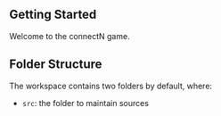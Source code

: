## Getting Started

Welcome to the connectN game. 
## Folder Structure

The workspace contains two folders by default, where:

- `src`: the folder to maintain sources

